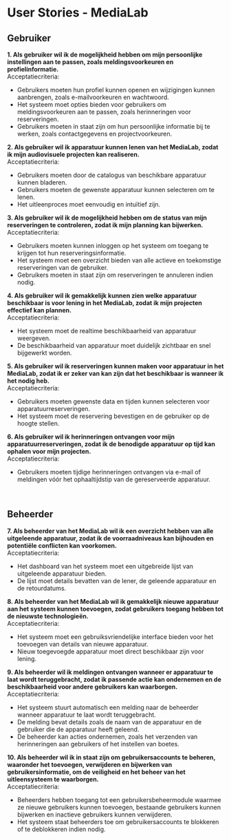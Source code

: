 # User Stories - MediaLab

## Gebruiker
**1.	Als gebruiker wil ik de mogelijkheid hebben om mijn persoonlijke instellingen aan te passen, zoals meldingsvoorkeuren en profielinformatie.**  
Acceptatiecriteria:
* Gebruikers moeten hun profiel kunnen openen en wijzigingen kunnen aanbrengen, zoals e-mailvoorkeuren en wachtwoord. 
*	Het systeem moet opties bieden voor gebruikers om meldingsvoorkeuren aan te passen, zoals herinneringen voor reserveringen.
*	Gebruikers moeten in staat zijn om hun persoonlijke informatie bij te werken, zoals contactgegevens en projectvoorkeuren.

**2.	Als gebruiker wil ik apparatuur kunnen lenen van het MediaLab, zodat ik mijn audiovisuele projecten kan realiseren.**  
Acceptatiecriteria:
*	Gebruikers moeten door de catalogus van beschikbare apparatuur kunnen bladeren.
*	Gebruikers moeten de gewenste apparatuur kunnen selecteren om te lenen.
*	Het uitleenproces moet eenvoudig en intuïtief zijn.

**3.	Als gebruiker wil ik de mogelijkheid hebben om de status van mijn reserveringen te controleren, zodat ik mijn planning kan bijwerken.**  
Acceptatiecriteria:
*	Gebruikers moeten kunnen inloggen op het systeem om toegang te krijgen tot hun reserveringsinformatie.
*	Het systeem moet een overzicht bieden van alle actieve en toekomstige reserveringen van de gebruiker.
*	Gebruikers moeten in staat zijn om reserveringen te annuleren indien nodig.

**4.	Als gebruiker wil ik gemakkelijk kunnen zien welke apparatuur beschikbaar is voor lening in het MediaLab, zodat ik mijn projecten effectief kan plannen.**  
Acceptatiecriteria:
*	Het systeem moet de realtime beschikbaarheid van apparatuur weergeven.
*	De beschikbaarheid van apparatuur moet duidelijk zichtbaar en snel bijgewerkt worden.

**5.	Als gebruiker wil ik reserveringen kunnen maken voor apparatuur in het MediaLab, zodat ik er zeker van kan zijn dat het beschikbaar is wanneer ik het nodig heb.**  
Acceptatiecriteria:
*	Gebruikers moeten gewenste data en tijden kunnen selecteren voor apparatuurreserveringen.
*	Het systeem moet de reservering bevestigen en de gebruiker op de hoogte stellen.

**6.	Als gebruiker wil ik herinneringen ontvangen voor mijn apparatuurreserveringen, zodat ik de benodigde apparatuur op tijd kan ophalen voor mijn projecten.**  
Acceptatiecriteria:
*	Gebruikers moeten tijdige herinneringen ontvangen via e-mail of meldingen vóór het ophaaltijdstip van de gereserveerde apparatuur.

 
## Beheerder
**7.	Als beheerder van het MediaLab wil ik een overzicht hebben van alle uitgeleende apparatuur, zodat ik de voorraadniveaus kan bijhouden en potentiële conflicten kan voorkomen.**  
  Acceptatiecriteria:
*	Het dashboard van het systeem moet een uitgebreide lijst van uitgeleende apparatuur bieden.
*	De lijst moet details bevatten van de lener, de geleende apparatuur en de retourdatums.

**8.	Als beheerder van het MediaLab wil ik gemakkelijk nieuwe apparatuur aan het systeem kunnen toevoegen, zodat gebruikers toegang hebben tot de nieuwste technologieën.**  
Acceptatiecriteria:
*	Het systeem moet een gebruiksvriendelijke interface bieden voor het toevoegen van details van nieuwe apparatuur.
*	Nieuw toegevoegde apparatuur moet direct beschikbaar zijn voor lening.

**9.	Als beheerder wil ik meldingen ontvangen wanneer er apparatuur te laat wordt teruggebracht, zodat ik passende actie kan ondernemen en de beschikbaarheid voor andere gebruikers kan waarborgen.**  
Acceptatiecriteria:
*	Het systeem stuurt automatisch een melding naar de beheerder wanneer apparatuur te laat wordt teruggebracht.
*	De melding bevat details zoals de naam van de apparatuur en de gebruiker die de apparatuur heeft geleend.
*	De beheerder kan acties ondernemen, zoals het verzenden van herinneringen aan gebruikers of het instellen van boetes.

**10.	Als beheerder wil ik in staat zijn om gebruikersaccounts te beheren, waaronder het toevoegen, verwijderen en bijwerken van gebruikersinformatie, om de veiligheid en het beheer van het uitleensysteem te waarborgen.**  
Acceptatiecriteria:
*	Beheerders hebben toegang tot een gebruikersbeheermodule waarmee ze nieuwe gebruikers kunnen toevoegen, bestaande gebruikers kunnen bijwerken en inactieve gebruikers kunnen verwijderen.
*	Het systeem staat beheerders toe om gebruikersaccounts te blokkeren of te deblokkeren indien nodig.
